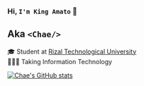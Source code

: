 ### Hi, `I'm King Amato` 👋
## Aka `<Chae/>`

🎓 Student at [Rizal Technological University](https://web.facebook.com/RizTechUniversity)<br/>
👩🏻‍💻 Taking Information Technology<br/>


[![Chae's GitHub stats](https://github-readme-stats.vercel.app/api?username=chaexd14&show_icons=true)](https://github.com/anuraghazra/github-readme-stats)
